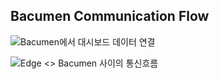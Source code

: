 ## Bacumen Communication Flow

![Bacumen에서 대시보드 데이터 연결](embed:BacumenDatasourceConnect)

![Edge <> Bacumen 사이의 통신흐름](embed:BacumenPubMessageToEdge)

